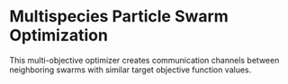 # Multispecies Particle Swarm Optimization

This multi-objective optimizer creates communication channels between neighboring swarms with similar target objective function values. 
